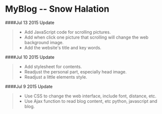# MyBlog -- Snow Halation

####Jul 13 2015 Update
>* Add JavaScript code for scrolling pictures.
>* Add when click one picture that scrolling will change the web background image.
>* Add the website's title and key words.

####Jul 10 2015 Update
>* Add stylesheet for contents.
>* Readjust the personal part, especially head image.
>* Readjust a little elements style.

####Jul 9 2015 Update
>* Use CSS to change the web interface, include font, distance, etc.
>* Use Ajax function to read blog content, etc python, javascript and blog.
